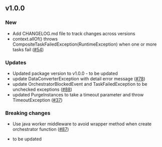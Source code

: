 ## v1.0.0

### New

* Add CHANGELOG.md file to track changes across versions
* context.allOf() throws CompositeTaskFailedException(RuntimeException) when one or more tasks fail ([#54](https://github.com/microsoft/durabletask-java/issues/54))


### Updates

* Updated package version to v1.0.0 - to be updated
* update DataConverterException with detail error message ([#78](https://github.com/microsoft/durabletask-java/issues/78))
* update OrchestratorBlockedEvent and TaskFailedException to be unchecked exceptions ([#88](https://github.com/microsoft/durabletask-java/issues/88))
* updated PurgeInstances to take a timeout parameter and throw TimeoutException ([#37](https://github.com/microsoft/durabletask-java/issues/37))

### Breaking changes

* Use java worker middleware to avoid wrapper method when create orchestrator function ([#87](https://github.com/microsoft/durabletask-java/pull/87))

* to be updated